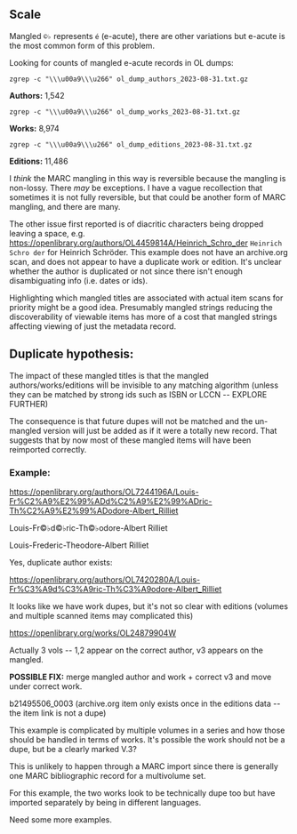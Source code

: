 
## Scale

Mangled `©♭` represents `é` (e-acute), there are other variations but e-acute is the most common form of this problem.

Looking for counts of mangled e-acute records in OL dumps:


    zgrep -c "\\\u00a9\\\u266" ol_dump_authors_2023-08-31.txt.gz
**Authors:** 1,542

    zgrep -c "\\\u00a9\\\u266" ol_dump_works_2023-08-31.txt.gz
**Works:** 8,974

    zgrep -c "\\\u00a9\\\u266" ol_dump_editions_2023-08-31.txt.gz
**Editions:** 11,486

I _think_ the MARC mangling in this way is reversible because the mangling is non-lossy. There _may_ be exceptions. I have a vague recollection that sometimes it is not fully reversible, but that could be another form of MARC mangling, and there are many.

The other issue first reported is of diacritic characters being dropped leaving a space, e.g. https://openlibrary.org/authors/OL4459814A/Heinrich_Schro_der
`Heinrich Schro der` for Heinrich Schröder.  This example does not have an archive.org scan, and does not appear to have a duplicate work or edition. It's unclear whether the author is duplicated or not since there isn't enough disambiguating info (i.e. dates or ids). 

Highlighting which mangled titles are associated with actual item scans for priority might be a good idea. Presumably mangled strings reducing the discoverability of viewable items has more of a cost that mangled strings affecting viewing of just the metadata record.


## Duplicate hypothesis:

The impact of these mangled titles is that the mangled authors/works/editions will be invisible to any matching algorithm (unless they can be matched by strong ids such as ISBN or LCCN -- EXPLORE FURTHER)

The consequence is that future dupes will not be matched and the un-mangled version will just be added as if it were a totally new record. That suggests that by now most of these mangled items will have been reimported correctly.

### Example:

https://openlibrary.org/authors/OL7244196A/Louis-Fr%C2%A9%E2%99%ADd%C2%A9%E2%99%ADric-Th%C2%A9%E2%99%ADodore-Albert_Rilliet

Louis-Fr©♭d©♭ric-Th©♭odore-Albert Rilliet

Louis-Frederic-Theodore-Albert Rilliet

Yes, duplicate author exists:

https://openlibrary.org/authors/OL7420280A/Louis-Fr%C3%A9d%C3%A9ric-Th%C3%A9odore-Albert_Rilliet

It looks like we have work dupes, but it's not so clear with editions (volumes and multiple scanned items may complicated this)


https://openlibrary.org/works/OL24879904W

Actually 3 vols -- 1,2 appear on the correct author, v3 appears on the mangled.

**POSSIBLE FIX:** merge mangled author and work + correct v3 and move under correct work.

b21495506_0003 (archive.org item only exists once in the editions data -- the item link is not a dupe)

This example is complicated by multiple volumes in a series and how those should be handled in terms of works.
It's possible the work should not be a dupe, but be a clearly marked V.3?

This is unlikely to happen through a MARC import since there is generally one MARC bibliographic record for a multivolume set.

For this example, the two works look to be technically dupe too but have imported separately by being in different languages.

Need some more examples.